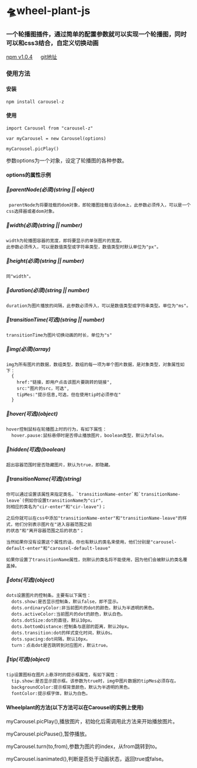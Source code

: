 # 🛸wheel-plant-js
### 一个轮播图插件，通过简单的配置参数就可以实现一个轮播图，同时可以和css3结合，自定义切换动画
[npm v1.0.4][npm-url] &emsp; [git地址][git-url]


[npm-url]: https://www.npmjs.com/package/carousel-z
[git-url]: https://github.com/a7650/carousel-z.git
### 使用方法

#### 安装
`npm install carousel-z`

#### 使用
`import Carousel from "carousel-z"`

`var myCarousel = new Carousel(options)`

`myCarousel.picPlay()`

参数options为一个对象，设定了轮播图的各种参数。

#### options的属性示例
##### 🍊parentNode(必须)(string || object)</font>
 
     parentNode为将要挂载的dom对象，即轮播图挂载在该dom上，此参数必须传入，可以是一个css选择器或者dom对象。
     
##### 🍊width(必须)(string || number)

    width为轮播图容器的宽度，即将要显示的单张图片的宽度。
    此参数必须传入，可以是数值类型或字符串类型，数值类型时默认单位为"px"。
    
##### 🍊height(必须)(string || number)

    同"width"。
    
##### 🍊duration(必须)(string || number)

    duration为图片播放的间隔，此参数必须传入，可以是数值类型或字符串类型。单位为"ms"。
    
##### 🍊transitionTime(可选)(string || number)

    transitionTime为图片切换动画的时长，单位为"s"

##### 🍊img(必须)(array)

    img为所有图片的数据，数组类型，数组的每一项为单个图片数据，是对象类型，对象属性如下：
      {
        href:"链接，即用户点击该图片要跳转的链接",
        src:"图片的src，可选",
        tipMes:"提示信息,可选，但在使用tip时必须参在"
      }

##### 🍊hover(可选)(object)

    hover控制鼠标在轮播图上时的行为，有如下属性：
      hover.pause:鼠标悬停时是否停止播放图片，boolean类型，默认为false。
     
##### 🍊hidden(可选)(boolean)

    超出容器范围时是否隐藏图片，默认为true，即隐藏。

##### 🍊transitionName(可选)(string)

    你可以通过设置该属性来指定类名，`transitionName-enter`和`transitionName-leave`(例如你设置transitionName为"cir"，
    则相应的类名为"cir-enter"和"cir-leave")；

    之后你就可以在css中添加"transitionName-enter"和"transitionName-leave"的样式，他们分别表示图片在"进入容器范围之前
    的状态"和"离开容器范围之后的状态"；

    当然如果你没有设置这个属性的话，你也有默认的类名来使用，他们分别是"carousel-default-enter"和"carousel-default-leave"

    如果你设置了transitionName属性，则默认的类名将不能使用，因为他们会被默认的类名覆盖掉。

##### 🍊dots(可选)(object)

    dots设置图片的控制条。主要有以下属性：
      dots.show:是否显示控制条，默认false，即不显示。
      dots.ordinaryColor:非当前图片的dot的颜色，默认为半透明的黑色。
      dots.activeColor:当前图片的dot的颜色，默认白色。
      dots.dotSize:dot的直径，默认10px。
      dots.bottomDistance:控制条与底部的距离，默认20px。
      dots.transition:dot的样式变化时间，默认0s。
      dots.spacing:dot间隔，默认10px。
      turn：点击dot是否跳转到对应图片，默认true。
      
##### 🍊tip(可选)(object)

    tip设置图标在图片上悬浮时的提示框属性，有如下属性：
      tip.show:是否显示提示框。该参数为true时，img中图片数据的tipMes必须存在。
      backgroundColor:提示框背景颜色，默认为半透明的黑色。
      fontColor:提示框字体，默认为白色。
      
#### Wheelplant的方法(以下方法可以在Carousel的实例上使用)

myCarousel.picPlay(),播放图片，初始化后需调用此方法来开始播放图片。

myCarousel.picPause(),暂停播放。

myCarousel.turn(to,from),参数为图片的index，从from跳转到to。

myCarousel.isanimated(),判断是否处于动画状态，返回true或false。




      
      
      
      
      
      
      
      
      
      
      
      
      
      
